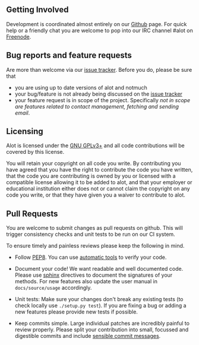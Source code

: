 Getting Involved
----------------

Development is coordinated almost entirely on our [Github] page.
For quick help or a friendly chat you are welcome to pop into our IRC channel #alot on [Freenode].


Bug reports and feature requests
-----------------------------------
Are more than welcome via our [issue tracker][Issues].
Before you do, please be sure that

* you are using up to date versions of alot and notmuch
* your bug/feature is not already being discussed on the [issue tracker][ISSUES]
* your feature request is in scope of the project. Specifically *not in scope are
  features related to contact management, fetching and sending email*.


Licensing
---------
Alot is licensed under the [GNU GPLv3+][GPL3] and all code contributions will be covered by this license.

You will retain your copyright on all code you write.
By contributing you have agreed that you have the right to contribute the code
you have written, that the code you are contributing is owned by you or
licensed with a compatible license allowing it to be added to alot, and that
your employer or educational institution either does not or cannot claim the
copyright on any code you write, or that they have given you a waiver to contribute to alot.


Pull Requests
---------------
You are welcome to submit changes as pull requests on github.
This will trigger consistency checks and unit tests to be run on our CI system.

To ensure timely and painless reviews please keep the following in mind.

* Follow [PEP8]. You can use [automatic tools][pycodestyle] to verify your code.

* Document your code! We want readable and well documented code.
  Please use [sphinx] directives to document the signatures of your methods.
  For new features also update the user manual in `docs/source/usage` accordingly.

* Unit tests: Make sure your changes don't break any existing tests (to check
  locally use `./setup.py test`). If you are fixing a bug or adding a new
  features please provide new tests if possible.

* Keep commits simple. Large individual patches are incredibly painful to review properly.
  Please split your contribution into small, focussed and digestible commits
  and include [sensible commit messages][commitiquette].


[Github]: https://github.com/pazz/alot
[Issues]: https://github.com/pazz/alot/issues
[Freenode]: https://freenode.net
[GPL3]: https://www.gnu.org/licenses/gpl-3.0.en.html
[PEP8]: https://www.python.org/dev/peps/pep-0008/
[pycodestyle]:https://github.com/PyCQA/pycodestyle
[sphinx]: http://sphinx.pocoo.org/domains.html#info-field-lists
[commitiquette]: https://chris.beams.io/posts/git-commit/
